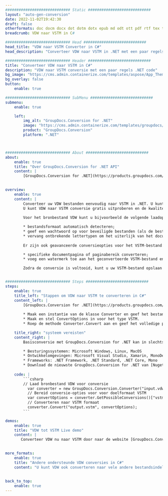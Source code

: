 ```yaml
---
############################# Static ############################
layout: "auto-gen-conversion"
date: 2022-11-02T19:42:30
draft: false
otherformats: doc docm docx dot dotm dotx epub md odt ott pdf rtf tex txt vdx vsdm vsdx vssm vssx vstm vstx vsx vtx xps
breadcrumb: VDW naar VSTM in C#

############################# Head ############################
head_title: "VDW naar VSTM Converter in C#"
head_description: "Converteer VDW naar VSTM in .NET met een paar regels code. Gebruik de GroupDocs Document Conversion API om meer dan 160 bestandsformaten te converteren."

############################# Header ############################
title: "Converteer VDW naar VSTM in C#"
description: "VDW naar VSTM conversie met een paar regels .NET code"
bg_image: "https://cms.admin.containerize.com/templates/aspose/App_Themes/V3/images/bg/header1.png"
bg_overlay: false
button:
    enable: true

############################# SubMenu ############################
submenu:
    enable: true

    left:
        img_alt: "GroupDocs.Conversion for .NET"
        image: "https://cms.admin.containerize.com/templates/groupdocs/images/product-logos/90x90-noborder/groupdocs-conversion-net.png"
        product: "GroupDocs.Conversion"
        platform: ".NET"



############################# About ############################
about:
    enable: true
    title: "Over GroupDocs.Conversion for .NET API"
    content: |
        [GroupDocs.Conversion for .NET](https://products.groupdocs.com/conversion/net/) kan worden gebruikt om Microsoft Word, Excel, PowerPoint, PDF, Visio en andere formaten te converteren. GroupDocs.Conversion is een standalone API die geschikt is voor back-end en interne systemen waar hoge prestaties vereist zijn. Het is niet afhankelijk van software zoals Microsoft of Open Office.
    

overview:
    enable: true
    content: |
        Converteer uw VDW bestanden eenvoudig naar VSTM in .NET. U kunt slechts een paar C# coderegels gebruiken op elk platform naar keuze, zoals - Windows, Linux, macOS.
        U kunt VDW naar VSTM conversie gratis uitproberen en de kwaliteit van de conversieresultaten evalueren. Naast eenvoudige scenario's voor bestandsconversie kunt u meer geavanceerde opties proberen voor het laden van het bronbestand VDW en voor het opslaan van het VSTM-uitvoerresultaat. 
        
        Voor het bronbestand VDW kunt u bijvoorbeeld de volgende laadopties gebruiken:

        * bestandsformaat automatisch detecteren;
        * geef een wachtwoord op voor beveiligde bestanden (als de bestandsindeling dit ondersteunt);
        * vervang ontbrekende lettertypen om het uiterlijk van het document te behouden.
        
        Er zijn ook geavanceerde conversieopties voor het VSTM-bestand:

        * specifieke documentpagina of paginabereik converteren;
        * voeg een watermerk toe aan het geconverteerde VSTM-bestand en nog veel meer.

        Zodra de conversie is voltooid, kunt u uw VSTM-bestand opslaan in het lokale bestandspad of in opslag van derden, zoals FTP, Amazon S3, Google Drive, Dropbox enz. Let op: om VDW naar {{ te converteren) TO}} er is geen extra software nodig, zoals MS Office, Open Office, Adobe Acrobat Reader enz.


############################# Steps ############################
steps:
    enable: true
    title_left: "Stappen om VDW naar VSTM te converteren in C#"
    content_left: |
        [GroupDocs.Conversion for .NET](https://products.groupdocs.com/conversion/net/) maakt het gemakkelijk voor ontwikkelaars om een ​​VDW bestand naar VSTM te converteren met een paar regels code.
        
        * Maak een instantie van de klasse Converter en geef het bestand VDW het volledige pad
        * Maak en stel ConvertOptions in voor het type VSTM.
        * Roep de methode Converter.Convert aan en geef het volledige pad en formaat (VSTM) door als parameter

    title_right: "systeem vereisten"
    content_right: |
        Basisconversie met GroupDocs.Conversion for .NET kan in slechts een paar eenvoudige stappen worden gedaan. Onze API's worden ondersteund op alle belangrijke platforms en besturingssystemen. Voordat u de onderstaande code uitvoert, moet u ervoor zorgen dat de volgende vereisten op uw systeem zijn geïnstalleerd.

        * Besturingssystemen: Microsoft Windows, Linux, MacOS
        * Ontwikkelomgevingen: Microsoft Visual Studio, Xamarin, MonoDevelop
        * Frameworks: .NET Framework, .NET Standard, .NET Core, Mono
        * Download de nieuwste GroupDocs.Conversion for .NET van [Nuget](https://www.nuget.org/packages/groupdocs.conversion)
         
    code: |
        ```csharp    
        // Laad bronbestand VDW voor conversie
          var converter = new GroupDocs.Conversion.Converter("input.vdw");
          // Bereid conversie-opties voor voor doelformaat VSTM
          var convertOptions = converter.GetPossibleConversions()["vstm"].ConvertOptions;
          // Converteren naar VSTM formaat
          converter.Convert("output.vstm", convertOptions);
        ```

demos:
    enable: true
    title: "VDW tot VSTM Live demo"
    content: |
       Converteer VDW nu naar VSTM door naar de website [GroupDocs.Conversion App](https://products.groupdocs.app/conversion/family) te gaan. Online demo heeft de volgende voordelen:
          

more_formats:
    enable: true
    title: "Andere ondersteunde VDW conversies in C#"
    content: "U kunt VDW ook converteren naar vele andere bestandsindelingen. Zie de lijst hieronder."
       
       
back_to_top:
    enable: true
---
```

